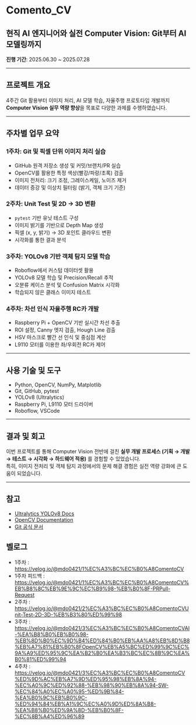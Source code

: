 # Comento_CV

## 현직 AI 엔지니어와 실전 Computer Vision: Git부터 AI 모델링까지

**진행 기간**: 2025.06.30 ~ 2025.07.28  

---

## 프로젝트 개요

4주간 Git 활용부터 이미지 처리, AI 모델 학습, 자율주행 프로토타입 개발까지 **Computer Vision 실무 역량 향상**을 목표로 다양한 과제를 수행하였습니다.

---

## 주차별 업무 요약

### 1주차: Git 및 픽셀 단위 이미지 처리 실습
- GitHub 원격 저장소 생성 및 커밋/브랜치/PR 실습
- OpenCV를 활용한 특정 색상(빨강/파랑/초록) 검출
- 이미지 전처리: 크기 조정, 그레이스케일, 노이즈 제거
- 데이터 증강 및 이상치 필터링 (밝기, 객체 크기 기준)

### 2주차: Unit Test 및 2D → 3D 변환
- `pytest` 기반 유닛 테스트 구성
- 이미지 밝기를 기반으로 Depth Map 생성
- 픽셀 (x, y, 밝기) → 3D 포인트 클라우드 변환
- 시각화를 통한 결과 분석

### 3주차: YOLOv8 기반 객체 탐지 모델 학습
- Roboflow에서 커스텀 데이터셋 활용
- YOLOv8 모델 학습 및 Precision/Recall 추적
- 오분류 케이스 분석 및 Confusion Matrix 시각화
- 학습되지 않은 클래스 이미지 테스트

### 4주차: 차선 인식 자율주행 RC카 개발
- Raspberry Pi + OpenCV 기반 실시간 차선 추출
- ROI 설정, Canny 엣지 검출, Hough Line 검출
- HSV 마스크로 빨간 선 인식 및 중심점 계산
- L9110 모터를 이용한 좌/우회전 RC카 제어

---

## 사용 기술 및 도구

- Python, OpenCV, NumPy, Matplotlib
- Git, GitHub, pytest
- YOLOv8 (Ultralytics)
- Raspberry Pi, L9110 모터 드라이버
- Roboflow, VSCode

---

## 결과 및 회고

이번 프로젝트를 통해 Computer Vision 전반에 걸친 **실무 개발 프로세스 (기획 → 개발 → 테스트 → 시각화 → 하드웨어 적용)** 를 경험할 수 있었습니다.  
특히, 이미지 전처리 및 객체 탐지 과정에서의 문제 해결 경험은 실전 역량 강화에 큰 도움이 되었습니다.

---

## 참고

- [Ultralytics YOLOv8 Docs](https://docs.ultralytics.com/)
- [OpenCV Documentation](https://docs.opencv.org/)
- [Git 공식 문서](https://git-scm.com/book/en/v2)


## 벨로그
- 1주차 : https://velog.io/@mdo0421/1%EC%A3%BC%EC%B0%A8ComentoCV
- 1주차 피드백 : https://velog.io/@mdo0421/1%EC%A3%BC%EC%B0%A8ComentoCV%EB%B8%8C%EB%9E%9C%EC%B9%98-%EB%B0%8F-PRPull-Request
- 2주차 : https://velog.io/@mdo0421/2%EC%A3%BC%EC%B0%A8ComentoCVUnit-Test-2D-3D-%EB%B3%80%ED%99%98
- 3주차 : https://velog.io/@mdo0421/3%EC%A3%BC%EC%B0%A8ComentoCVAI-%EA%B8%B0%EB%B0%98-%EB%8D%B0%EC%9D%B4%ED%84%B0%EB%AA%A8%EB%8D%B8%EB%A7%81%EB%B0%8FOpenCV%EB%A5%BC%ED%99%9C%EC%9A%A9%ED%95%9C%EA%B2%B0%EA%B3%BC%EC%8B%9C%EA%B0%81%ED%99%94
- 4주차 : https://velog.io/@mdo0421/3%EC%A3%BC%EC%B0%A8ComentoCV%ED%9D%AC%EB%A7%9D%ED%95%98%EB%8A%94-%EC%A0%9C%ED%92%88-%EB%98%90%EB%8A%94-SW-%EC%84%A0%EC%A0%95-%ED%9B%84-%EA%B0%9C%EB%B0%9C-%ED%94%84%EB%A1%9C%EC%A0%9D%ED%8A%B8-%EA%B8%B0%ED%9A%8D-%EB%B0%8F-%EC%8B%A4%ED%96%89
